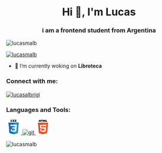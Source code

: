 <h1 align="center">Hi 👋, I'm Lucas</h1>
<h3 align="center">i am a frontend student from Argentina</h3>

<p align="left"> <img src="https://komarev.com/ghpvc/?username=lucasmalb&label=Profile%20views&color=0e75b6&style=flat" alt="lucasmalb" /> </p>

<p align="left"> <a href="https://github.com/ryo-ma/github-profile-trophy"><img src="https://github-profile-trophy.vercel.app/?username=lucasmalb" alt="lucasmalb" /></a> </p>

- 🔭 I’m currently woking on **Libroteca**

<h3 align="left">Connect with me:</h3>
<p align="left">
<a href="https://instagram.com/lucasalbrigi" target="blank"><img align="center" src="https://raw.githubusercontent.com/rahuldkjain/github-profile-readme-generator/master/src/images/icons/Social/instagram.svg" alt="lucasalbrigi" height="30" width="40" /></a>
</p>

<h3 align="left">Languages and Tools:</h3>
<p align="left"> <a href="https://www.w3schools.com/css/" target="_blank" rel="noreferrer"> <img src="https://raw.githubusercontent.com/devicons/devicon/master/icons/css3/css3-original-wordmark.svg" alt="css3" width="40" height="40"/> </a> <a href="https://git-scm.com/" target="_blank" rel="noreferrer"> <img src="https://www.vectorlogo.zone/logos/git-scm/git-scm-icon.svg" alt="git" width="40" height="40"/> </a> <a href="https://www.w3.org/html/" target="_blank" rel="noreferrer"> <img src="https://raw.githubusercontent.com/devicons/devicon/master/icons/html5/html5-original-wordmark.svg" alt="html5" width="40" height="40"/> </a> </p>

<p><img align="center" src="https://github-readme-stats.vercel.app/api/top-langs?username=lucasmalb&show_icons=true&locale=en&layout=compact" alt="lucasmalb" /></p>


















